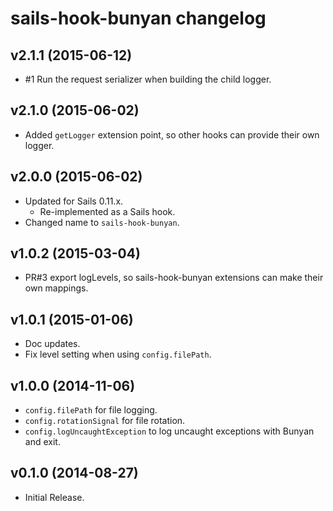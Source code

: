 # sails-hook-bunyan changelog

## v2.1.1 (2015-06-12)

 * #1 Run the request serializer when building the child logger.

## v2.1.0 (2015-06-02)

 * Added `getLogger` extension point, so other hooks can provide their own
   logger.

## v2.0.0 (2015-06-02)

 * Updated for Sails 0.11.x.
   * Re-implemented as a Sails hook.
 * Changed name to `sails-hook-bunyan`.

## v1.0.2 (2015-03-04)

 * PR#3 export logLevels, so sails-hook-bunyan extensions can make their
   own mappings.

## v1.0.1 (2015-01-06)

 * Doc updates.
 * Fix level setting when using `config.filePath`.

## v1.0.0 (2014-11-06)

 * `config.filePath` for file logging.
 * `config.rotationSignal` for file rotation.
 * `config.logUncaughtException` to log uncaught exceptions with Bunyan
   and exit.

## v0.1.0 (2014-08-27)

 * Initial Release.
